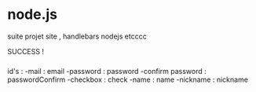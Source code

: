 # node.js
suite projet site , handlebars nodejs etcccc


SUCCESS !


### 
id's :
         -mail : email
         -password : password
         -confirm password : passwordConfirm
         -checkbox : check
         -name : name
         -nickname : nickname
